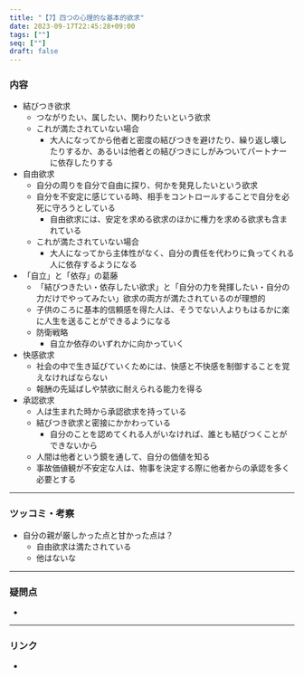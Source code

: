```yaml
---
title: "【7】四つの心理的な基本的欲求"
date: 2023-09-17T22:45:28+09:00
tags: [""]
seq: [""]
draft: false
---
```


### 内容
- 結びつき欲求
  - つながりたい、属したい、関わりたいという欲求
  - これが満たされていない場合
    - 大人になってから他者と密度の結びつきを避けたり、繰り返し壊したりするか、あるいは他者との結びつきにしがみついてパートナーに依存したりする
- 自由欲求
  - 自分の周りを自分で自由に探り、何かを発見したいという欲求
  - 自分を不安定に感じている時、相手をコントロールすることで自分を必死に守ろうとしている
    - 自由欲求には、安定を求める欲求のほかに権力を求める欲求も含まれている
  - これが満たされていない場合
    - 大人になってから主体性がなく、自分の責任を代わりに負ってくれる人に依存するようになる
- 「自立」と「依存」の葛藤
  - 「結びつきたい・依存したい欲求」と「自分の力を発揮したい・自分の力だけでやってみたい」欲求の両方が満たされているのが理想的
  - 子供のころに基本的信頼感を得た人は、そうでない人よりもはるかに楽に人生を送ることができるようになる
  - 防衛戦略
    - 自立か依存のいずれかに向かっていく
- 快感欲求
  - 社会の中で生き延びていくためには、快感と不快感を制御することを覚えなければならない
  - 報酬の先延ばしや禁欲に耐えられる能力を得る
- 承認欲求
  - 人は生まれた時から承認欲求を持っている
  - 結びつき欲求と密接にかかわっている
    - 自分のことを認めてくれる人がいなければ、誰とも結びつくことができないから
  - 人間は他者という鏡を通して、自分の価値を知る
  - 事故価値観が不安定な人は、物事を決定する際に他者からの承認を多く必要とする

---
### ツッコミ・考察
- 自分の親が厳しかった点と甘かった点は？
  - 自由欲求は満たされている
  - 他はないな

---
### 疑問点
- 


---
### リンク
- 